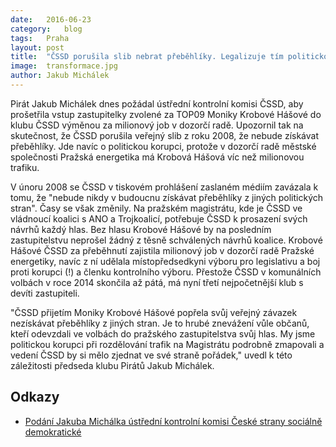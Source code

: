```yaml
---
date:	2016-06-23
category:	blog
tags:	Praha
layout:	post
title:	"ČSSD porušila slib nebrat přeběhlíky. Legalizuje tím politickou korupci" 
image:	transformace.jpg
author:	Jakub Michálek
---
```


Pirát Jakub Michálek dnes požádal ústřední kontrolní komisi ČSSD, aby prošetřila vstup zastupitelky zvolené za TOP09 Moniky Krobové Hášové do klubu ČSSD výměnou za milionový job v dozorčí radě. Upozornil tak na skutečnost, že ČSSD porušila veřejný slib z roku 2008, že nebude získávat přeběhlíky. Jde navíc o politickou korupci, protože v dozorčí radě městské společnosti Pražská energetika má Krobová Hášová víc než milionovou trafiku.
 
V únoru 2008 se ČSSD v tiskovém prohlášení zaslaném médiím zavázala k tomu, že "nebude nikdy v budoucnu získávat přeběhlíky z jiných politických stran". Časy se však změnily. Na pražském magistrátu, kde je ČSSD ve vládnoucí koalici s ANO a Trojkoalicí, potřebuje ČSSD k prosazení svých návrhů každý hlas. Bez hlasu Krobové Hášové by na posledním zastupitelstvu neprošel žádný z těsně schválených návrhů koalice. Krobové Hášové ČSSD za přeběhnutí zajistila milionový job v dozorčí radě Pražské energetiky, navíc z ní udělala místopředsedkyni výboru pro legislativu a boj proti korupci (!) a členku kontrolního výboru. Přestože ČSSD v komunálních volbách v roce 2014 skončila až pátá, má nyní třetí nejpočetnější klub s devíti zastupiteli.
 
"ČSSD přijetím Moniky Krobové Hášové popřela svůj veřejný závazek nezískávat přeběhlíky z jiných stran. Je to hrubé znevážení vůle občanů, kteří odevzdali ve volbách do pražského zastupitelstva svůj hlas. My jsme politickou korupci při rozdělování trafik na Magistrátu podrobně zmapovali a vedení ČSSD by si mělo zjednat ve své straně pořádek," uvedl k této záležitosti předseda klubu Pirátů Jakub Michálek.

## Odkazy

* [Podání Jakuba Michálka ústřední kontrolní komisi České strany sociálně demokratické](https://github.com/pirati-cz/KlubPraha/blob/master/spisy/2016/128-neeticke-prijimani-prebehliku-v-cssd/main.pdf)

